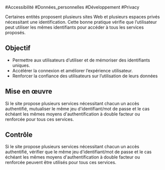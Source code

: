 
#Accessibilité #Données_personnelles #Développement #Privacy

Certaines entités proposent plusieurs sites Web et plusieurs espaces privés nécessitant une identification. Cette bonne pratique vérifie que l’utilisateur peut utiliser les mêmes identifiants pour accéder à tous les services proposés.


## Objectif

* Permettre aux utilisateurs d’utiliser et de mémoriser des identifiants uniques.
* Accélérer la connexion et améliorer l’expérience utilisateur.
* Renforcer la confiance des utilisateurs sur l’utilisation de leurs données

## Mise en œuvre

Si le site propose plusieurs services nécessitant chacun un accès authentifié, mutualiser le même jeu d'identifiant/mot de passe et le cas échéant les mêmes moyens d'authentification à double facteur ou renforcée pour tous ces services.

## Contrôle

Si le site propose plusieurs services nécessitant chacun un accès authentifié, vérifier que le même jeu d'identifiant/mot de passe et le cas échéant les mêmes moyens d'authentification à double facteur ou renforcée peuvent être utilisés pour tous ces services.

